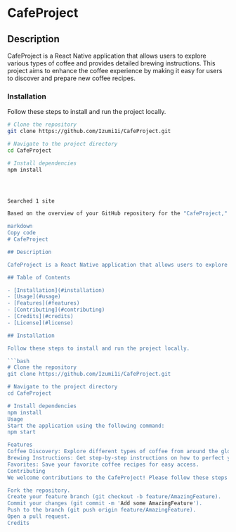 # CafeProject

## Description

CafeProject is a React Native application that allows users to explore various types of coffee and provides detailed brewing instructions. This project aims to enhance the coffee experience by making it easy for users to discover and prepare new coffee recipes.


### Installation

Follow these steps to install and run the project locally.

```bash
# Clone the repository
git clone https://github.com/Izumi1i/CafeProject.git

# Navigate to the project directory
cd CafeProject

# Install dependencies
npm install




Searched 1 site

Based on the overview of your GitHub repository for the "CafeProject," here's a customized README.md template that you can use. Adjust the specifics based on the actual functionalities and technologies used in your project.

markdown
Copy code
# CafeProject

## Description

CafeProject is a React Native application that allows users to explore various types of coffee and provides detailed brewing instructions. This project aims to enhance the coffee experience by making it easy for users to discover and prepare new coffee recipes.

## Table of Contents

- [Installation](#installation)
- [Usage](#usage)
- [Features](#features)
- [Contributing](#contributing)
- [Credits](#credits)
- [License](#license)

## Installation

Follow these steps to install and run the project locally.

```bash
# Clone the repository
git clone https://github.com/Izumi1i/CafeProject.git

# Navigate to the project directory
cd CafeProject

# Install dependencies
npm install
Usage
Start the application using the following command:
npm start

Features
Coffee Discovery: Explore different types of coffee from around the globe.
Brewing Instructions: Get step-by-step instructions on how to perfect your brew.
Favorites: Save your favorite coffee recipes for easy access.
Contributing
We welcome contributions to the CafeProject! Please follow these steps to contribute:

Fork the repository.
Create your feature branch (git checkout -b feature/AmazingFeature).
Commit your changes (git commit -m 'Add some AmazingFeature').
Push to the branch (git push origin feature/AmazingFeature).
Open a pull request.
Credits

